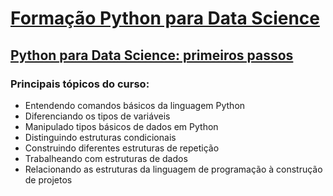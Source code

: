 # [Formação Python para Data Science](https://cursos.alura.com.br/formacao-data-science-python)

## [Python para Data Science: primeiros passos](https://cursos.alura.com.br/course/python-data-science-primeiros-passos)

### Principais tópicos do curso:

* Entendendo comandos básicos da linguagem Python
* Diferenciando os tipos de variáveis
* Manipulado tipos básicos de dados em Python
* Distinguindo estruturas condicionais
* Construindo diferentes estruturas de repetição
* Trabalheando com estruturas de dados
* Relacionando as estruturas da linguagem de programação à construção de projetos
